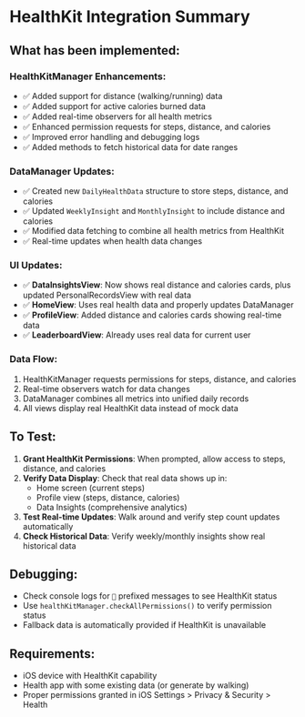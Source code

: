 # HealthKit Integration Summary

## What has been implemented:

### HealthKitManager Enhancements:
- ✅ Added support for distance (walking/running) data
- ✅ Added support for active calories burned data  
- ✅ Added real-time observers for all health metrics
- ✅ Enhanced permission requests for steps, distance, and calories
- ✅ Improved error handling and debugging logs
- ✅ Added methods to fetch historical data for date ranges

### DataManager Updates:
- ✅ Created new `DailyHealthData` structure to store steps, distance, and calories
- ✅ Updated `WeeklyInsight` and `MonthlyInsight` to include distance and calories
- ✅ Modified data fetching to combine all health metrics from HealthKit
- ✅ Real-time updates when health data changes

### UI Updates:
- ✅ **DataInsightsView**: Now shows real distance and calories cards, plus updated PersonalRecordsView with real data
- ✅ **HomeView**: Uses real health data and properly updates DataManager
- ✅ **ProfileView**: Added distance and calories cards showing real-time data
- ✅ **LeaderboardView**: Already uses real data for current user

### Data Flow:
1. HealthKitManager requests permissions for steps, distance, and calories
2. Real-time observers watch for data changes
3. DataManager combines all metrics into unified daily records
4. All views display real HealthKit data instead of mock data

## To Test:

1. **Grant HealthKit Permissions**: When prompted, allow access to steps, distance, and calories
2. **Verify Data Display**: Check that real data shows up in:
   - Home screen (current steps)
   - Profile view (steps, distance, calories)
   - Data Insights (comprehensive analytics)
3. **Test Real-time Updates**: Walk around and verify step count updates automatically
4. **Check Historical Data**: Verify weekly/monthly insights show real historical data

## Debugging:
- Check console logs for `🏥` prefixed messages to see HealthKit status
- Use `healthKitManager.checkAllPermissions()` to verify permission status
- Fallback data is automatically provided if HealthKit is unavailable

## Requirements:
- iOS device with HealthKit capability
- Health app with some existing data (or generate by walking)
- Proper permissions granted in iOS Settings > Privacy & Security > Health
